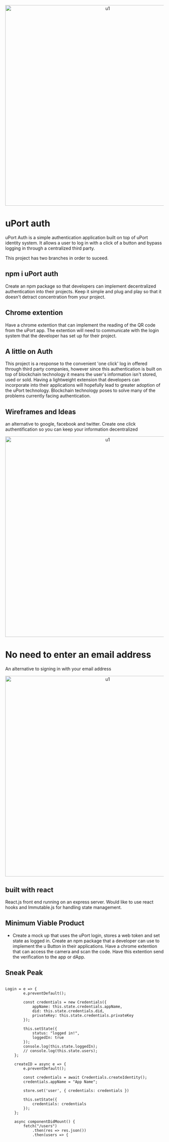 
<p align='center'> 
<img width="635" alt="u1" position="center" src="https://user-images.githubusercontent.com/29616227/61584625-e91bf880-ab18-11e9-8427-08bdb51fc5fc.png">
</p>


# uPort auth
uPort Auth is a simple authentication application built on top of uPort identity system. It allows a user to log in with a click of a button and bypass logging in through a centralized third party.

This project has two branches in order to suceed. 

## npm i uPort auth
Create an npm package so that developers can implement decentralized authentication into their projects. Keep it simple and plug and play so that it doesn't detract concentration from your project.

## Chrome extention
Have a chrome extention that can implement the reading of the QR code from the uPort app. The extention will need to communicate with the login system that the developer has set up for their project.

## A little on Auth
This project is a response to the convenient 'one click' log in offered through third party companies, however since this authentication is built on top of blockchain technology it means the user's information isn't stored, used or sold.
Having a lightweight extension that developers can incorporate into their applications will hopefully lead to greater adoption of the uPort technology.
Blockchain technology poses to solve many of the problems currently facing authentication. 

## Wireframes and Ideas
an alternative to google, facebook and twitter.
Create one click authentification so you can keep your information decentralized

<p align='center'> 
<img width="635" alt="u1" src="https://user-images.githubusercontent.com/29616227/61584629-f6d17e00-ab18-11e9-90f3-191e986df9ba.png">
</p>


# No need to enter an email address
An alternative to signing in with your email address
<p align='center'> 
<img width="635" alt="u1" src="https://user-images.githubusercontent.com/29616227/61584653-795a3d80-ab19-11e9-97c4-c13fd259f3c6.png">
</p>


## built with react 
React.js front end running on an express server. Would like to use react hooks and Immutable.js for handling state management.


## Minimum Viable Product
- Create a mock up that uses the uPort login, stores a web token and set state as logged in. Create an npm package that a developer can use to implement the u Button in their applications. Have a chrome extention that can access the camera and scan the code. Have this extention send the verification to the app or dApp.


## Sneak Peak

```JSX

Login = e => {
		e.preventDefault();

		const credentials = new Credentials({
			appName: this.state.credentials.appName,
			did: this.state.credentials.did,
			privateKey: this.state.credentials.privateKey
		});

		this.setState({
			status: "logged in!",
			loggedIn: true
		});
		console.log(this.state.loggedIn);
		// console.log(this.state.users);
	};

	createID = async e => {
		e.preventDefault();

		const credentials = await Credentials.createIdentity();
		credentials.appName = "App Name";

		store.set('user', { credentials: credentials })

		this.setState({
			credentials: credentials
		});
	};

	async componentDidMount() {
		fetch("/users")
			.then(res => res.json())
			.then(users => {

```








